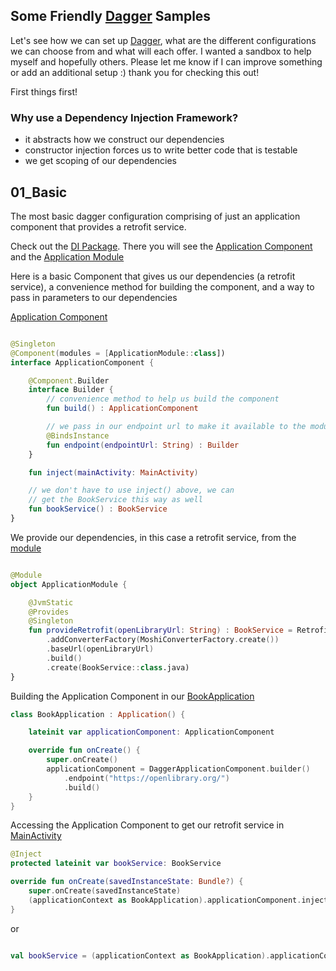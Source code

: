 ## Some Friendly [Dagger](https://github.com/google/dagger) Samples

Let's see how we can set up [Dagger](https://github.com/google/dagger), what are the different configurations we can choose from and what will each offer. I wanted a sandbox to help myself and hopefully others. Please let me know if I can improve something or add an additional setup :) thank you for checking this out!

First things first!

### Why use a Dependency Injection Framework?

* it abstracts how we construct our dependencies
* constructor injection forces us to write better code that is testable
* we get scoping of our dependencies 


## 01_Basic

The most basic dagger configuration comprising of just an application component that provides a retrofit service.

Check out the [DI Package](../master/01_Basic/app/src/main/java/friendlyrobot/nyc/friendlydagger/basic/di). There you will see the [Application Component](../master/01_Basic/app/src/main/java/friendlyrobot/nyc/friendlydagger/basic/di/ApplicationComponent.kt) and the [Application Module](../master/01_Basic/app/src/main/java/friendlyrobot/nyc/friendlydagger/basic/di/ApplicationModule.kt)

Here is a basic Component that gives us our dependencies (a retrofit service), a convenience method for building the component, and a way to pass in parameters to our dependencies

[Application Component](../master/01_Basic/app/src/main/java/friendlyrobot/nyc/friendlydagger/basic/di/ApplicationComponent.kt)
```kotlin

@Singleton
@Component(modules = [ApplicationModule::class])
interface ApplicationComponent {

    @Component.Builder
    interface Builder {
        // convenience method to help us build the component
        fun build() : ApplicationComponent 

        // we pass in our endpoint url to make it available to the module
        @BindsInstance 
        fun endpoint(endpointUrl: String) : Builder
    }

    fun inject(mainActivity: MainActivity)

    // we don't have to use inject() above, we can
    // get the BookService this way as well
    fun bookService() : BookService 
}

```

We provide our dependencies, in this case a retrofit service, from the [module](../master/01_Basic/app/src/main/java/friendlyrobot/nyc/friendlydagger/basic/di/ApplicationModule.kt)

```kotlin

@Module
object ApplicationModule {

    @JvmStatic
    @Provides
    @Singleton
    fun provideRetrofit(openLibraryUrl: String) : BookService = Retrofit.Builder()
        .addConverterFactory(MoshiConverterFactory.create())
        .baseUrl(openLibraryUrl)
        .build()
        .create(BookService::class.java)
}

```

Building the Application Component in our [BookApplication](../master/01_Basic/app/src/main/java/friendlyrobot/nyc/friendlydagger/basic/BookApplication.kt)

```kotlin
class BookApplication : Application() {

    lateinit var applicationComponent: ApplicationComponent

    override fun onCreate() {
        super.onCreate()
        applicationComponent = DaggerApplicationComponent.builder()
            .endpoint("https://openlibrary.org/")
            .build()
    }
}

```

Accessing the Application Component to get our retrofit service in [MainActivity](../master/01_Basic/app/src/main/java/friendlyrobot/nyc/friendlydagger/basic/MainActivity.kt#L30)

```kotlin
@Inject
protected lateinit var bookService: BookService

override fun onCreate(savedInstanceState: Bundle?) {
    super.onCreate(savedInstanceState)
    (applicationContext as BookApplication).applicationComponent.inject(this)
}

```

or 

```kotlin

val bookService = (applicationContext as BookApplication).applicationComponent.bookService()

```


